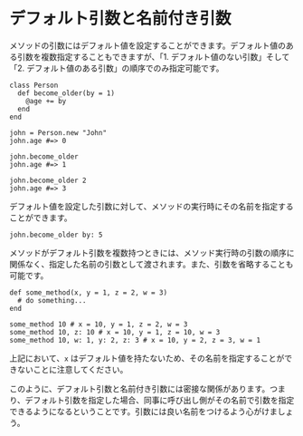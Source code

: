 # デフォルト引数と名前付き引数

メソッドの引数にはデフォルト値を設定することができます。デフォルト値のある引数を複数指定することもできますが、「1. デフォルト値のない引数」そして「2. デフォルト値のある引数」の順序でのみ指定可能です。

```crystal
class Person
  def become_older(by = 1)
    @age += by
  end
end

john = Person.new "John"
john.age #=> 0

john.become_older
john.age #=> 1

john.become_older 2
john.age #=> 3
```

デフォルト値を設定した引数に対して、メソッドの実行時にその名前を指定することができます。

```crystal
john.become_older by: 5
```

メソッドがデフォルト引数を複数持つときには、メソッド実行時の引数の順序に関係なく、指定した名前の引数として渡されます。また、引数を省略することも可能です。

```crystal
def some_method(x, y = 1, z = 2, w = 3)
  # do something...
end

some_method 10 # x = 10, y = 1, z = 2, w = 3
some_method 10, z: 10 # x = 10, y = 1, z = 10, w = 3
some_method 10, w: 1, y: 2, z: 3 # x = 10, y = 2, z = 3, w = 1
```

上記において、`x` はデフォルト値を持たないため、その名前を指定することができないことに注意してください。

このように、デフォルト引数と名前付き引数には密接な関係があります。つまり、デフォルト引数を指定した場合、同事に呼び出し側がその名前で引数を指定できるようになるということです。引数には良い名前をつけるよう心がけましょう。
